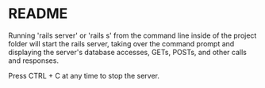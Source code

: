 # README #

Running 'rails server' or 'rails s' from the command line inside of the project 
folder will start the rails server, taking over the command prompt and 
displaying the server's database accesses, GETs, POSTs, and other calls and 
responses. 

Press CTRL + C at any time to stop the server.